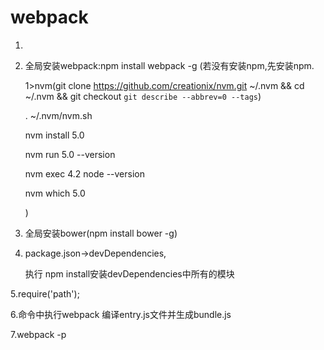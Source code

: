 # webpack

1. 

2. 全局安装webpack:npm install webpack -g
    (若没有安装npm,先安装npm.

    1>nvm(git clone https://github.com/creationix/nvm.git ~/.nvm && cd ~/.nvm && git checkout `git describe --abbrev=0 --tags`)
    
    . ~/.nvm/nvm.sh
    
    nvm install 5.0
    
    nvm run 5.0 --version
    
    nvm exec 4.2 node --version
    
    nvm which 5.0
    
    )

3.  全局安装bower(npm install bower -g)


4.  package.json->devDependencies,

    执行 npm install安装devDependencies中所有的模块

5.require('path');

6.命令中执行webpack
  编译entry.js文件并生成bundle.js

7.webpack -p


